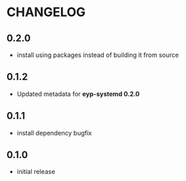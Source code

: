 # CHANGELOG

## 0.2.0

* install using packages instead of building it from source

## 0.1.2

* Updated metadata for **eyp-systemd 0.2.0**

## 0.1.1

* install dependency bugfix

## 0.1.0

* initial release
